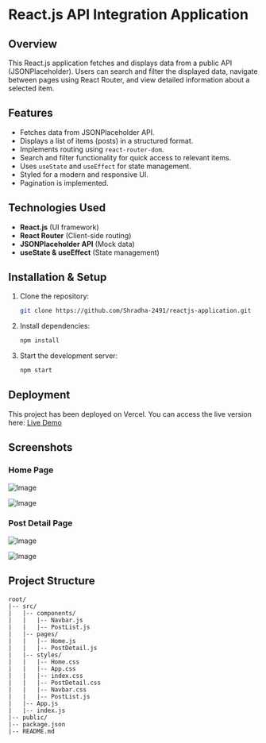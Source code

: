 # React.js API Integration Application

## Overview
This React.js application fetches and displays data from a public API (JSONPlaceholder). Users can search and filter the displayed data, navigate between pages using React Router, and view detailed information about a selected item.

## Features
- Fetches data from JSONPlaceholder API.
- Displays a list of items (posts) in a structured format.
- Implements routing using `react-router-dom`.
- Search and filter functionality for quick access to relevant items.
- Uses `useState` and `useEffect` for state management.
- Styled for a modern and responsive UI.
- Pagination is implemented.

## Technologies Used
- **React.js** (UI framework)
- **React Router** (Client-side routing)
- **JSONPlaceholder API** (Mock data)
- **useState & useEffect** (State management)

## Installation & Setup
1. Clone the repository:
   ```bash
   git clone https://github.com/Shradha-2491/reactjs-application.git
   ```
2. Install dependencies:
   ```bash
   npm install
   ```
3. Start the development server:
   ```bash
   npm start
   ```

## Deployment
This project has been deployed on Vercel. You can access the live version here:
[Live Demo](https://reactjs-application-zeta.vercel.app/)

## Screenshots

### Home Page
![Image](https://github.com/user-attachments/assets/98fa1bdc-478d-491e-8870-e5c423d8388c)

![Image](https://github.com/user-attachments/assets/03c0f548-c20a-402e-9b39-3af7c1f3a09c)

### Post Detail Page
![Image](https://github.com/user-attachments/assets/cfafe630-a591-44a4-bc91-62566fd3bb30)

![Image](https://github.com/user-attachments/assets/690e1ee7-c62c-4119-8e0d-b90053b5a87e)

## Project Structure
```
root/
|-- src/
|   |-- components/
|   |   |-- Navbar.js
|   |   |-- PostList.js
|   |-- pages/
|   |   |-- Home.js
|   |   |-- PostDetail.js
|   |-- styles/
|   |   |-- Home.css
|   |   |-- App.css
|   |   |-- index.css
|   |   |-- PostDetail.css
|   |   |-- Navbar.css
|   |   |-- PostList.js
|   |-- App.js
|   |-- index.js
|-- public/
|-- package.json
|-- README.md
```